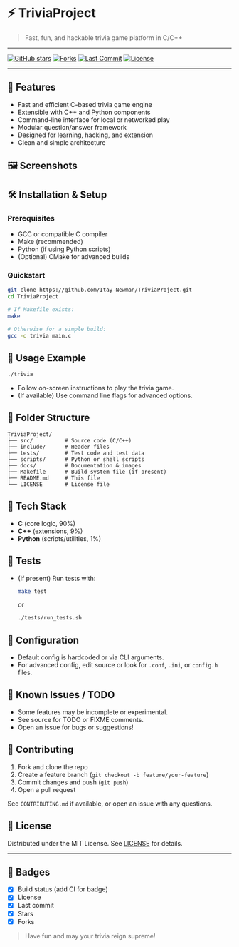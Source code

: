 # ⚡ TriviaProject

> Fast, fun, and hackable trivia game platform in C/C++

---

[![GitHub stars](https://img.shields.io/github/stars/Itay-Newman/TriviaProject?style=social)](https://github.com/Itay-Newman/TriviaProject/stargazers)
[![Forks](https://img.shields.io/github/forks/Itay-Newman/TriviaProject?style=social)](https://github.com/Itay-Newman/TriviaProject/network/members)
[![Last Commit](https://img.shields.io/github/last-commit/Itay-Newman/TriviaProject)](https://github.com/Itay-Newman/TriviaProject/commits/main)
[![License](https://img.shields.io/github/license/Itay-Newman/TriviaProject)](./LICENSE)
<!-- Add CI/build badges if/when available -->

---

## 🎯 Features

- Fast and efficient C-based trivia game engine
- Extensible with C++ and Python components
- Command-line interface for local or networked play
- Modular question/answer framework
- Designed for learning, hacking, and extension
- Clean and simple architecture

## 🖼️ Screenshots

<!-- Add screenshots here if available -->
<!-- Example:
![TriviaProject gameplay screenshot](docs/demo-screenshot.png)
-->

## 🛠️ Installation & Setup

### Prerequisites

- GCC or compatible C compiler
- Make (recommended)
- Python (if using Python scripts)
- (Optional) CMake for advanced builds

### Quickstart

```sh
git clone https://github.com/Itay-Newman/TriviaProject.git
cd TriviaProject

# If Makefile exists:
make

# Otherwise for a simple build:
gcc -o trivia main.c
```

## 🚀 Usage Example

```sh
./trivia
```

- Follow on-screen instructions to play the trivia game.
- (If available) Use command line flags for advanced options.

## 📂 Folder Structure

```
TriviaProject/
├── src/          # Source code (C/C++)
├── include/      # Header files
├── tests/        # Test code and test data
├── scripts/      # Python or shell scripts
├── docs/         # Documentation & images
├── Makefile      # Build system file (if present)
├── README.md     # This file
└── LICENSE       # License file
```

## 🤖 Tech Stack

- **C** (core logic, 90%)
- **C++** (extensions, 9%)
- **Python** (scripts/utilities, 1%)

## 🧪 Tests

- (If present) Run tests with:
  ```sh
  make test
  ```
  or
  ```sh
  ./tests/run_tests.sh
  ```

## 🔧 Configuration

- Default config is hardcoded or via CLI arguments.
- For advanced config, edit source or look for `.conf`, `.ini`, or `config.h` files.

## 🧠 Known Issues / TODO

- Some features may be incomplete or experimental.
- See source for TODO or FIXME comments.
- Open an issue for bugs or suggestions!

## 🙌 Contributing

1. Fork and clone the repo
2. Create a feature branch (`git checkout -b feature/your-feature`)
3. Commit changes and push (`git push`)
4. Open a pull request

See `CONTRIBUTING.md` if available, or open an issue with any questions.

## 🪪 License

Distributed under the MIT License. See [LICENSE](./LICENSE) for details.

---

## 👑 Badges

- [x] Build status (add CI for badge)
- [x] License
- [x] Last commit
- [x] Stars
- [x] Forks

> Have fun and may your trivia reign supreme!
